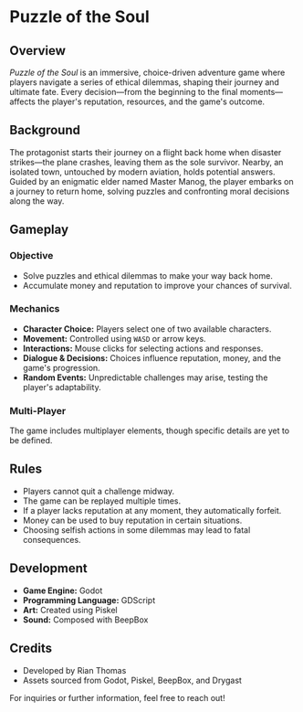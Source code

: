 # Puzzle of the Soul

## Overview
*Puzzle of the Soul* is an immersive, choice-driven adventure game where players navigate a series of ethical dilemmas, shaping their journey and ultimate fate. Every decision—from the beginning to the final moments—affects the player's reputation, resources, and the game's outcome.

## Background  
The protagonist starts their journey on a flight back home when disaster strikes—the plane crashes, leaving them as the sole survivor. Nearby, an isolated town, untouched by modern aviation, holds potential answers. Guided by an enigmatic elder named Master Manog, the player embarks on a journey to return home, solving puzzles and confronting moral decisions along the way.

## Gameplay  

### Objective  
- Solve puzzles and ethical dilemmas to make your way back home.  
- Accumulate money and reputation to improve your chances of survival.  

### Mechanics  
- **Character Choice:** Players select one of two available characters.  
- **Movement:** Controlled using `WASD` or arrow keys.  
- **Interactions:** Mouse clicks for selecting actions and responses.  
- **Dialogue & Decisions:** Choices influence reputation, money, and the game's progression.  
- **Random Events:** Unpredictable challenges may arise, testing the player's adaptability.  

### Multi-Player  
The game includes multiplayer elements, though specific details are yet to be defined.

## Rules  
- Players cannot quit a challenge midway.  
- The game can be replayed multiple times.  
- If a player lacks reputation at any moment, they automatically forfeit.  
- Money can be used to buy reputation in certain situations.  
- Choosing selfish actions in some dilemmas may lead to fatal consequences.  

## Development  
- **Game Engine:** Godot  
- **Programming Language:** GDScript  
- **Art:** Created using Piskel  
- **Sound:** Composed with BeepBox  

## Credits  
- Developed by Rian Thomas  
- Assets sourced from Godot, Piskel, BeepBox, and Drygast  

For inquiries or further information, feel free to reach out!
